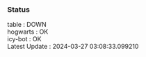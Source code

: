 ### Status


table : DOWN  
hogwarts : OK  
icy-bot : OK  
Latest Update : 2024-03-27 03:08:33.099210
